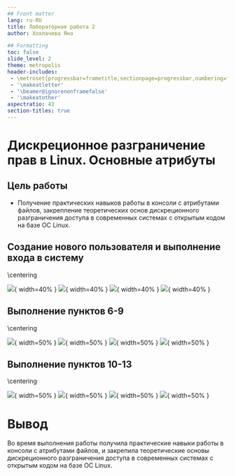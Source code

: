 ```yaml
---
## Front matter
lang: ru-RU
title: Лабораторная работа 2
author:	Хохлачева Яна

## Formatting
toc: false
slide_level: 2
theme: metropolis
header-includes: 
 - \metroset{progressbar=frametitle,sectionpage=progressbar,numbering=fraction}
 - '\makeatletter'
 - '\beamer@ignorenonframefalse'
 - '\makeatother'
aspectratio: 43
section-titles: true
---
```


# Дискреционное разграничение прав в Linux. Основные атрибуты

## Цель работы

 - Получение практических навыков работы в консоли с атрибутами файлов, закрепление теоретических основ дискреционного разграничения доступа в современных системах с открытым кодом на базе ОС Linux.

## Создание нового пользователя и выполнение входа в систему

\centering

![](image/1.png){ width=40% }
![](image/2.png){ width=40% }
![](image/3.png){ width=40% }
![](image/4.png){ width=40% }

## Выполнение пунктов 6-9

\centering

![](image/5.png){ width=50% }
![](image/6.png){ width=50% }
![](image/7.png){ width=50% }
![](image/8.png){ width=50% }

## Выполнение пунктов 10-13

\centering

![](image/9.png){ width=50% }
![](image/10.png){ width=50% }
![](image/11.png){ width=50% }
![](image/12.png){ width=50% }

# Вывод 
 
Во время выполнения работы получила практические навыки работы в консоли с атрибутами файлов, и закрепила теоретические основы дискреционного разграничения доступа в современных системах с открытым кодом на базе ОС Linux.
